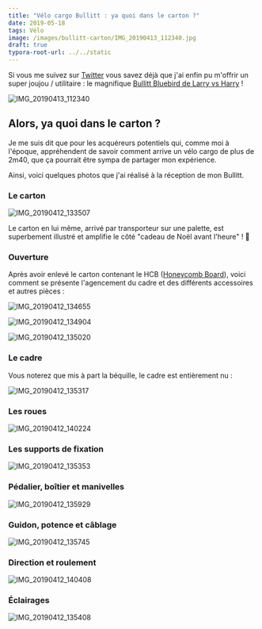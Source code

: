 ```yaml
---
title: "Vélo cargo Bullitt : ya quoi dans le carton ?"
date: 2019-05-18
tags: Vélo
image: /images/bullitt-carton/IMG_20190413_112340.jpg
draft: true
typora-root-url: ../../static
---
```


Si vous me suivez sur [Twitter](https://twitter.com/Narno) vous savez déjà que j'ai enfin pu m'offrir un super joujou / utilitaire : le magnifique [Bullitt Bluebird de Larry vs Harry](https://www.larryvsharry.com/) !

![IMG_20190413_112340](/images/bullitt-carton/IMG_20190413_112340.jpg)

<!-- break -->

## Alors, ya quoi dans le carton ?

Je me suis dit que pour les acquéreurs potentiels qui, comme moi à l'époque, appréhendent de savoir comment arrive un vélo cargo de plus de 2m40, que ça pourrait être sympa de partager mon expérience.

Ainsi, voici quelques photos que j'ai réalisé à la réception de mon Bullitt.

### Le carton

![IMG_20190412_133507](/images/bullitt-carton/IMG_20190412_133507.jpg)

Le carton en lui même, arrivé par transporteur sur une palette, est superbement illustré et amplifie le côté "cadeau de Noël avant l'heure" ! 🎅

### Ouverture

Après avoir enlevé le carton contenant le HCB ([Honeycomb Board](http://shop.larryvsharry.com/shop/accessories/honeycomb-board.html)), voici comment se présente l'agencement du cadre et des différents accessoires et autres pièces  :

![IMG_20190412_134655](/images/bullitt-carton/IMG_20190412_134655.jpg)

![IMG_20190412_134904](/images/bullitt-carton/IMG_20190412_134904.jpg)

![IMG_20190412_135020](/images/bullitt-carton/IMG_20190412_135020.jpg)

### Le cadre

Vous noterez que mis à part la béquille, le cadre est entièrement nu :

![IMG_20190412_135317](/images/bullitt-carton/IMG_20190412_135317.jpg)

### Les roues

![IMG_20190412_140224](/images/bullitt-carton/IMG_20190412_140224.jpg)

### Les supports de fixation

![IMG_20190412_135353](/images/bullitt-carton/IMG_20190412_135353.jpg)

### Pédalier, boîtier et manivelles

![IMG_20190412_135929](/images/bullitt-carton/IMG_20190412_135929.jpg)

### Guidon, potence et câblage

![IMG_20190412_135745](/images/bullitt-carton/IMG_20190412_135745.jpg)

### Direction et roulement

![IMG_20190412_140408](/images/bullitt-carton/IMG_20190412_140408.jpg)

### Éclairages

![IMG_20190412_135408](/images/bullitt-carton/IMG_20190412_135408.jpg)

